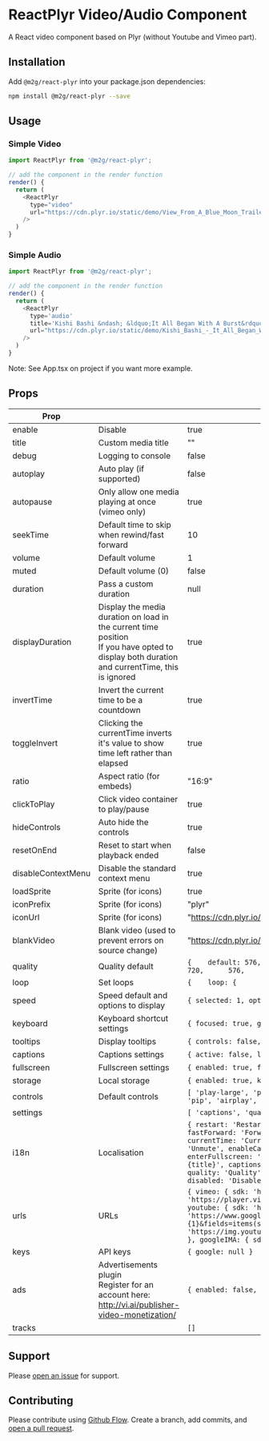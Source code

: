 # ReactPlyr Video/Audio Component

A React video component based on Plyr (without Youtube and Vimeo part).

## Installation

Add `@m2g/react-plyr` into your package.json dependencies:

```sh
npm install @m2g/react-plyr --save
```

## Usage

### Simple Video
```javascript
import ReactPlyr from '@m2g/react-plyr';

// add the component in the render function
render() {
  return (
    <ReactPlyr
      type="video"
      url="https://cdn.plyr.io/static/demo/View_From_A_Blue_Moon_Trailer-576p.mp4"
    />
  )
}
```
### Simple Audio
```javascript
import ReactPlyr from '@m2g/react-plyr';

// add the component in the render function
render() {
  return (
    <ReactPlyr
      type='audio'
      title='Kishi Bashi &ndash; &ldquo;It All Began With A Burst&rdquo;'
      url="https://cdn.plyr.io/static/demo/Kishi_Bashi_-_It_All_Began_With_a_Burst.mp3"
    />
  )
}
```

Note: See App.tsx on project if you want more example.

## Props

| Prop               |                                                                                                                                                  | Default                                                                                                                                                                                                                                                                                                                                                                                                                                                                                                                                                                                                                                                                                                                  |
|--------------------|--------------------------------------------------------------------------------------------------------------------------------------------------|--------------------------------------------------------------------------------------------------------------------------------------------------------------------------------------------------------------------------------------------------------------------------------------------------------------------------------------------------------------------------------------------------------------------------------------------------------------------------------------------------------------------------------------------------------------------------------------------------------------------------------------------------------------------------------------------------------------------------|
| enable             | Disable                                                                                                                                          | true                                                                                                                                                                                                                                                                                                                                                                                                                                                                                                                                                                                                                                                                                                                     |
| title              | Custom media title                                                                                                                               | ""                                                                                                                                                                                                                                                                                                                                                                                                                                                                                                                                                                                                                                                                                                                       |
| debug              | Logging to console                                                                                                                               | false                                                                                                                                                                                                                                                                                                                                                                                                                                                                                                                                                                                                                                                                                                                    |
| autoplay           | Auto play (if supported)                                                                                                                         | false                                                                                                                                                                                                                                                                                                                                                                                                                                                                                                                                                                                                                                                                                                                    |
| autopause          | Only allow one media playing at once (vimeo only)                                                                                                | true                                                                                                                                                                                                                                                                                                                                                                                                                                                                                                                                                                                                                                                                                                                     |
| seekTime           | Default time to skip when rewind/fast forward                                                                                                    | 10                                                                                                                                                                                                                                                                                                                                                                                                                                                                                                                                                                                                                                                                                                                       |
| volume             | Default volume                                                                                                                                   | 1                                                                                                                                                                                                                                                                                                                                                                                                                                                                                                                                                                                                                                                                                                                        |
| muted              |  Default volume (0)                                                                                                                              | false                                                                                                                                                                                                                                                                                                                                                                                                                                                                                                                                                                                                                                                                                                                    |
| duration           | Pass a custom duration                                                                                                                           | null                                                                                                                                                                                                                                                                                                                                                                                                                                                                                                                                                                                                                                                                                                                     |
| displayDuration    | Display the media duration on load in the current time position<br/> If you have opted to display both duration and currentTime, this is ignored | true                                                                                                                                                                                                                                                                                                                                                                                                                                                                                                                                                                                                                                                                                                                     |
| invertTime         | Invert the current time to be a countdown                                                                                                        | true                                                                                                                                                                                                                                                                                                                                                                                                                                                                                                                                                                                                                                                                                                                     |
| toggleInvert       | Clicking the currentTime inverts it's value to show time left rather than elapsed                                                                | true                                                                                                                                                                                                                                                                                                                                                                                                                                                                                                                                                                                                                                                                                                                     |
| ratio              | Aspect ratio (for embeds)                                                                                                                        | "16:9"                                                                                                                                                                                                                                                                                                                                                                                                                                                                                                                                                                                                                                                                                                                   |
| clickToPlay        | Click video container to play/pause                                                                                                              | true                                                                                                                                                                                                                                                                                                                                                                                                                                                                                                                                                                                                                                                                                                                     |
| hideControls       | Auto hide the controls                                                                                                                           | true                                                                                                                                                                                                                                                                                                                                                                                                                                                                                                                                                                                                                                                                                                                     |
| resetOnEnd         | Reset to start when playback ended                                                                                                               | false                                                                                                                                                                                                                                                                                                                                                                                                                                                                                                                                                                                                                                                                                                                    |
| disableContextMenu | Disable the standard context menu                                                                                                                | true                                                                                                                                                                                                                                                                                                                                                                                                                                                                                                                                                                                                                                                                                                                     |
| loadSprite         | Sprite (for icons)                                                                                                                               | true                                                                                                                                                                                                                                                                                                                                                                                                                                                                                                                                                                                                                                                                                                                     |
| iconPrefix         | Sprite (for icons)                                                                                                                               | "plyr"                                                                                                                                                                                                                                                                                                                                                                                                                                                                                                                                                                                                                                                                                                                   |
| iconUrl            | Sprite (for icons)                                                                                                                               | "https://cdn.plyr.io/3.3.5/plyr.svg"                                                                                                                                                                                                                                                                                                                                                                                                                                                                                                                                                                                                                                                                                     |
| blankVideo         | Blank video (used to prevent errors on source change)                                                                                            | "https://cdn.plyr.io/static/blank.mp4"                                                                                                                                                                                                                                                                                                                                                                                                                                                                                                                                                                                                                                                                                   |
| quality            | Quality default                                                                                                                                  | ``` {    default: 576,    options: [      4320,      2880,      2160,      1440,      1080,      720,      576,      480,      360,      240,      "default"    ] } ```                                                                                                                                                                                                                                                                                                                                                                                                                                                                                                                                                  |
| loop               | Set loops                                                                                                                                        | ``` {    loop: {      active: false    } } ```                                                                                                                                                                                                                                                                                                                                                                                                                                                                                                                                                                                                                                                                           |
| speed              | Speed default and options to display                                                                                                             | ```{ selected: 1, options: [ 0.5, 0.75, 1, 1.25, 1.5, 1.75, 2 ] }```                                                                                                                                                                                                                                                                                                                                                                                                                                                                                                                                                                                                                                                     |
| keyboard           | Keyboard shortcut settings                                                                                                                       | ```{ focused: true, global: false }```                                                                                                                                                                                                                                                                                                                                                                                                                                                                                                                                                                                                                                                                                   |
| tooltips           | Display tooltips                                                                                                                                 | ```{ controls: false, seek: true }```                                                                                                                                                                                                                                                                                                                                                                                                                                                                                                                                                                                                                                                                                    |
| captions           | Captions settings                                                                                                                                | ```{ active: false, language: 'auto', update: false }```                                                                                                                                                                                                                                                                                                                                                                                                                                                                                                                                                                              |
| fullscreen         | Fullscreen settings                                                                                                                              | ```{ enabled: true, fallback: true, iosNative: false }```                                                                                                                                                                                                                                                                                                                                                                                                                                                                                                                                                                                                                                                                |
| storage            | Local storage                                                                                                                                    | ```{ enabled: true, key: 'plyr' }```                                                                                                                                                                                                                                                                                                                                                                                                                                                                                                                                                                                                                                                                                     |
| controls           | Default controls                                                                                                                                 | ```[ 'play-large', 'play', 'progress', 'current-time', 'mute', 'volume', 'captions', 'settings', 'pip', 'airplay', 'fullscreen' ]```                                                                                                                                                                                                                                                                                                                                                                                                                                                                                                                                                                                     |
| settings           |                                                                                                                                                  | ```[ 'captions', 'quality', 'speed' ]```                                                                                                                                                                                                                                                                                                                                                                                                                                                                                                                                                                                                                                                                                 |
| i18n               | Localisation                                                                                                                                     | ```{ restart: 'Restart', rewind: 'Rewind {seektime} secs', play: 'Play', pause: 'Pause', fastForward: 'Forward {seektime} secs', seek: 'Seek', played: 'Played', buffered: 'Buffered', currentTime: 'Current time', duration: 'Duration', volume: 'Volume', mute: 'Mute', unmute: 'Unmute', enableCaptions: 'Enable captions', disableCaptions: 'Disable captions', enterFullscreen: 'Enter fullscreen', exitFullscreen: 'Exit fullscreen', frameTitle: 'Player for {title}', captions: 'Captions', settings: 'Settings', speed: 'Speed', normal: 'Normal', quality: 'Quality', loop: 'Loop', start: 'Start', end: 'End', all: 'All', reset: 'Reset', disabled: 'Disabled', enabled: 'Enabled', advertisement: 'Ad' }``` |
| urls               | URLs                                                                                                                                             | ```{ vimeo: { sdk: 'https://player.vimeo.com/api/player.js', iframe: 'https://player.vimeo.com/video/{0}?{1}', api: 'https://vimeo.com/api/v2/video/{0}.json' }, youtube: { sdk: 'https://www.youtube.com/iframe_api', api: 'https://www.googleapis.com/youtube/v3/videos?id={0}&key={1}&fields=items(snippet(title))&part=snippet', poster: 'https://img.youtube.com/vi/{0}/maxresdefault.jpg,https://img.youtube.com/vi/{0}/hqdefault.jpg' }, googleIMA: { sdk: 'https://imasdk.googleapis.com/js/sdkloader/ima3.js' } }```                                                                                                                                                                                            |
| keys               | API keys                                                                                                                                         | ```{ google: null }```                                                                                                                                                                                                                                                                                                                                                                                                                                                                                                                                                                                                                                                                                                   |
| ads                | Advertisements plugin<br> Register for an account here: http://vi.ai/publisher-video-monetization/                                    | ```{ enabled: false, publisherId: '', tagUrl: '' }```                                                                                                                                                                                                                                                                                                                                                                                                                                                                                                                                                                                                                                                                                |
| tracks           |                                                                                                                                                  | ``` [] ```                                                                                                                                                                                                                                                                                                                                                                                                                                                                                                                                                                                                                                                                                                               |

## Support

Please [open an issue](https://github.com/m2g/react-plyr/issues/new) for support.

## Contributing

Please contribute using [Github Flow](https://guides.github.com/introduction/flow/). Create a branch, add commits, and [open a pull request](https://github.com/m2g/react-plyr/compare/).
